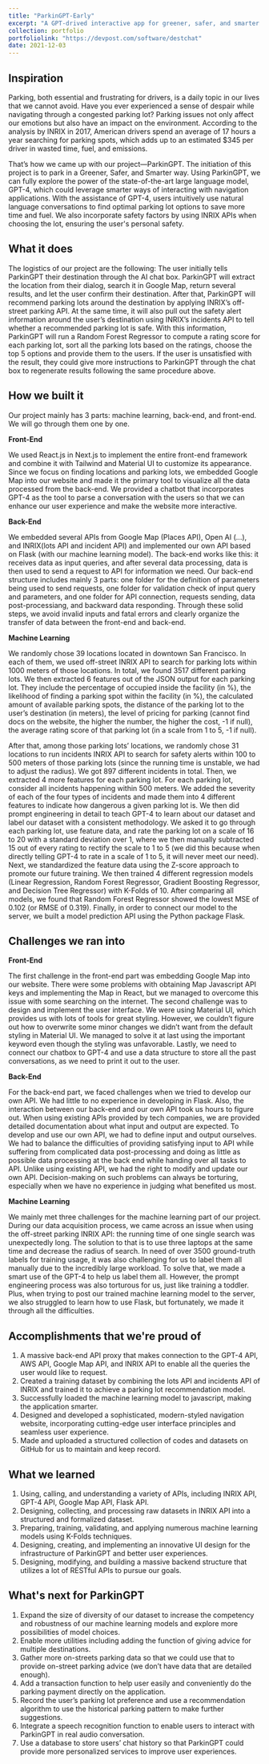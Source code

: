 ```yaml
---
title: "ParkinGPT-Early"
excerpt: "A GPT-drived interactive app for greener, safer, and smarter parking.<br/><img src='/images/parkingpt.jpeg'>"
collection: portfolio
portfoliolink: "https://devpost.com/software/destchat"
date: 2021-12-03
---
```


## Inspiration

Parking, both essential and frustrating for drivers, is a daily topic in our lives that we cannot avoid. Have you ever experienced a sense of despair while navigating through a congested parking lot? Parking issues not only affect our emotions but also have an impact on the environment. According to the analysis by INRIX in 2017, American drivers spend an average of 17 hours a year searching for parking spots, which adds up to an estimated $345 per driver in wasted time, fuel, and emissions.

That’s how we came up with our project—ParkinGPT. The initiation of this project is to park in a Greener, Safer, and Smarter way. Using ParkinGPT, we can fully explore the power of the state-of-the-art large language model, GPT-4, which could leverage smarter ways of interacting with navigation applications. With the assistance of GPT-4, users intuitively use natural language conversations to find optimal parking lot options to save more time and fuel. We also incorporate safety factors by using INRIX APIs when choosing the lot, ensuring the user's personal safety.


## What it does

The logistics of our project are the following: The user initially tells ParkinGPT their destination through the AI chat box. ParkinGPT will extract the location from their dialog, search it in Google Map, return several results, and let the user confirm their destination. After that, ParkinGPT will recommend parking lots around the destination by applying INRIX’s off-street parking API. At the same time, it will also pull out the safety alert information around the user’s destination using INRIX’s incidents API to tell whether a recommended parking lot is safe. With this information, ParkinGPT will run a Random Forest Regressor to compute a rating score for each parking lot, sort all the parking lots based on the ratings, choose the top 5 options and provide them to the users. If the user is unsatisfied with the result, they could give more instructions to ParkinGPT through the chat box to regenerate results following the same procedure above.


## How we built it

Our project mainly has 3 parts: machine learning, back-end, and front-end. We will go through them one by one.

**Front-End**

We used React.js in Next.js to implement the entire front-end framework and combine it with Tailwind and Material UI to customize its appearance. Since we focus on finding locations and parking lots, we embedded Google Map into our website and made it the primary tool to visualize all the data processed from the back-end. We provided a chatbot that incorporates GPT-4 as the tool to parse a conversation with the users so that we can enhance our user experience and make the website more interactive. 

**Back-End**

We embedded several APIs from Google Map (Places API), Open AI (...), and INRIX(lots API and incident API) and implemented our own API based on Flask (with our machine learning model). The back-end works like this: it receives data as input queries, and after several data processing, data is then used to send a request to API for information we need. Our back-end structure includes mainly 3 parts: one folder for the definition of parameters being used to send requests, one folder for validation check of input query and parameters, and one folder for API connection, requests sending, data post-processiang, and backward data responding. Through these solid steps, we avoid invalid inputs and fatal errors and clearly organize the transfer of data between the front-end and back-end.

**Machine Learning**

We randomly chose 39 locations located in downtown San Francisco. In each of them, we used off-street INRIX API to search for parking lots within 1000 meters of those locations. In total, we found 3517 different parking lots. We then extracted 6 features out of the JSON output for each parking lot. They include the percentage of occupied inside the facility (in %), the likelihood of finding a parking spot within the facility (in %), the calculated amount of available parking spots, the distance of the parking lot to the user’s destination (in meters), the level of pricing for parking (cannot find docs on the website, the higher the number, the higher the cost, -1 if null), the average rating score of that parking lot (in a scale from 1 to 5, -1 if null). 

After that, among those parking lots’ locations, we randomly chose 31 locations to run incidents INRIX API to search for safety alerts within 100 to 500 meters of those parking lots (since the running time is unstable, we had to adjust the radius). We got 897 different incidents in total. Then, we extracted 4 more features for each parking lot. For each parking lot, consider all incidents happening within 500 meters. We added the severity of each of the four types of incidents and made them into 4 different features to indicate how dangerous a given parking lot is. We then did prompt engineering in detail to teach GPT-4 to learn about our dataset and label our dataset with a consistent methodology. We asked it to go through each parking lot, use feature data, and rate the parking lot on a scale of 16 to 20 with a standard deviation over 1, where we then manually subtracted 15 out of every rating to rectify the scale to 1 to 5 (we did this because when directly telling GPT-4 to rate in a scale of 1 to 5, it will never meet our need). Next, we standardized the feature data using the Z-score approach to promote our future training. We then trained 4 different regression models (Linear Regression, Random Forest Regressor, Gradient Boosting Regressor, and Decision Tree Regressor) with K-Folds of 10. After comparing all models, we found that Random Forest Regressor showed the lowest MSE of 0.102 (or RMSE of 0.319). Finally, in order to connect our model to the server, we built a model prediction API using the Python package Flask.


## Challenges we ran into

**Front-End**

The first challenge in the front-end part was embedding Google Map into our website. There were some problems with obtaining Map Javascript API keys and implementing the Map in React, but we managed to overcome this issue with some searching on the internet. The second challenge was to design and implement the user interface. We were using Material UI, which provides us with lots of tools for great styling. However, we couldn’t figure out how to overwrite some minor changes we didn’t want from the default styling in Material UI. We managed to solve it at last using the important keyword even though the styling was unfavorable. Lastly, we need to connect our chatbox to GPT-4 and use a data structure to store all the past conversations, as we need to print it out to the user. 

**Back-End**

For the back-end part, we faced challenges when we tried to develop our own API. We had little to no experience in developing in Flask. Also, the interaction between our back-end and our own API took us hours to figure out. When using existing APIs provided by tech companies, we are provided detailed documentation about what input and output are expected. To develop and use our own API, we had to define input and output ourselves. We had to balance the difficulties of providing satisfying input to API while suffering from complicated data post-processing and doing as little as possible data processing at the back end while handing over all tasks to API. Unlike using existing API, we had the right to modify and update our own API. Decision-making on such problems can always be torturing, especially when we have no experience in judging what benefited us most.

**Machine Learning**

We mainly met three challenges for the machine learning part of our project. During our data acquisition process, we came across an issue when using the off-street parking INRIX API: the running time of one single search was unexpectedly long. The solution to that is to use three laptops at the same time and decrease the radius of search. In need of over 3500 ground-truth labels for training usage, it was also challenging for us to label them all manually due to the incredibly large workload. To solve that, we made a smart use of the GPT-4 to help us label them all. However, the prompt engineering process was also torturous for us, just like training a toddler. Plus, when trying to post our trained machine learning model to the server, we also struggled to learn how to use Flask, but fortunately, we made it through all the difficulties.


## Accomplishments that we're proud of

1. A massive back-end API proxy that makes connection to the GPT-4 API, AWS API, Google Map API, and INRIX API to enable all the queries the user would like to request. 
2. Created a training dataset by combining the lots API and incidents API of INRIX and trained it to achieve a parking lot recommendation model.
3. Successfully loaded the machine learning model to javascript, making the application smarter.
4. Designed and developed a sophisticated, modern-styled navigation website, incorporating cutting-edge user interface principles and seamless user experience.
5. Made and uploaded a structured collection of codes and datasets on GitHub for us to maintain and keep record.


## What we learned

1. Using, calling, and understanding a variety of APIs, including INRIX API, GPT-4 API, Google Map API, Flask API.
2. Designing, collecting, and processing raw datasets in INRIX API into a structured and formalized dataset.
3. Preparing, training, validating, and applying numerous machine learning models using K-Folds techniques.
4. Designing, creating, and implementing an innovative UI design for the infrastructure of ParkinGPT and better user experiences.
5. Designing, modifying, and building a massive backend structure that utilizes a lot of RESTful APIs to pursue our goals.


## What's next for ParkinGPT

1. Expand the size of diversity of our dataset to increase the competency and robustness of our machine learning models and explore more possibilities of model choices.
2. Enable more utilities including adding the function of giving advice for multiple destinations.
3. Gather more on-streets parking data so that we could use that to provide on-street parking advice (we don’t have data that are detailed enough).
4. Add a transaction function to help user easily and conveniently do the parking payment directly on the application.
5. Record the user’s parking lot preference and use a recommendation algorithm to use the historical parking pattern to make further suggestions.
6. Integrate a speech recognition function to enable users to interact with ParkinGPT in real audio conversation.
7. Use a database to store users’ chat history so that ParkinGPT could provide more personalized services to improve user experiences.
